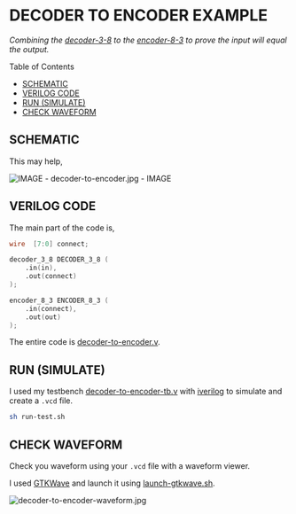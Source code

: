# DECODER TO ENCODER EXAMPLE

_Combining the
[decoder-3-8](https://github.com/JeffDeCola/my-verilog-examples/tree/master/combinational-logic/decoders-and-encoders/decoder-3-8)
to the
[encoder-8-3](https://github.com/JeffDeCola/my-verilog-examples/tree/master/combinational-logic/decoders-and-encoders/encoder-8-3)
to prove the input will equal
the output._

Table of Contents

* [SCHEMATIC](https://github.com/JeffDeCola/my-verilog-examples/tree/master/combinational-logic/decoders-and-encoders/decoder-to-encoder#schematic)
* [VERILOG CODE](https://github.com/JeffDeCola/my-verilog-examples/tree/master/combinational-logic/decoders-and-encoders/decoder-to-encoder#verilog-code)
* [RUN (SIMULATE)](https://github.com/JeffDeCola/my-verilog-examples/tree/master/combinational-logic/decoders-and-encoders/decoder-to-encoder#run-simulate)
* [CHECK WAVEFORM](https://github.com/JeffDeCola/my-verilog-examples/tree/master/combinational-logic/decoders-and-encoders/decoder-to-encoder#check-waveform)

## SCHEMATIC

This may help,

![IMAGE - decoder-to-encoder.jpg - IMAGE](../../../docs/pics/decoder-to-encoder.jpg)

## VERILOG CODE

The main part of the code is,

```verilog
wire  [7:0] connect;

decoder_3_8 DECODER_3_8 (
    .in(in),
    .out(connect)
);

encoder_8_3 ENCODER_8_3 (
    .in(connect),
    .out(out)
);
```

The entire code is
[decoder-to-encoder.v](decoder-to-encoder.v).

## RUN (SIMULATE)

I used my testbench
[decoder-to-encoder-tb.v](decoder-to-encoder-tb.v) with
[iverilog](https://github.com/JeffDeCola/my-cheat-sheets/tree/master/hardware/tools/simulation/iverilog-cheat-sheet)
to simulate and create a `.vcd` file.

```bash
sh run-test.sh
```

## CHECK WAVEFORM

Check you waveform using your `.vcd` file with a waveform viewer.

I used [GTKWave](https://github.com/JeffDeCola/my-cheat-sheets/tree/master/hardware/tools/simulation/gtkwave-cheat-sheet)
and launch it using
[launch-gtkwave.sh](launch-gtkwave.sh).

![decoder-to-encoder-waveform.jpg](../../../docs/pics/decoder-to-encoder-waveform.jpg)
